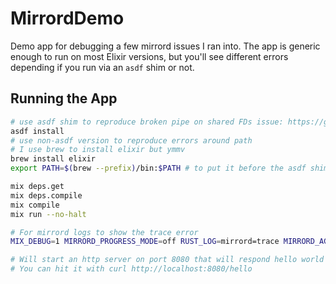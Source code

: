 # MirrordDemo

Demo app for debugging a few mirrord issues I ran into. The app is generic enough
to run on most Elixir versions, but you'll see different errors depending if you
run via an `asdf` shim or not.

## Running the App

```bash
# use asdf shim to reproduce broken pipe on shared FDs issue: https://github.com/metalbear-co/mirrord/issues/1966
asdf install
# use non-asdf version to reproduce errors around path
# I use brew to install elixir but ymmv
brew install elixir
export PATH=$(brew --prefix)/bin:$PATH # to put it before the asdf shim

mix deps.get
mix deps.compile
mix compile
mix run --no-halt

# For mirrord logs to show the trace error
MIX_DEBUG=1 MIRRORD_PROGRESS_MODE=off RUST_LOG=mirrord=trace MIRRORD_AGENT_TTL=120 RUST_BACKTRACE=1 mirrord exec -- mix run --no-halt

# Will start an http server on port 8080 that will respond hello world to all endpoints
# You can hit it with curl http://localhost:8080/hello
```
